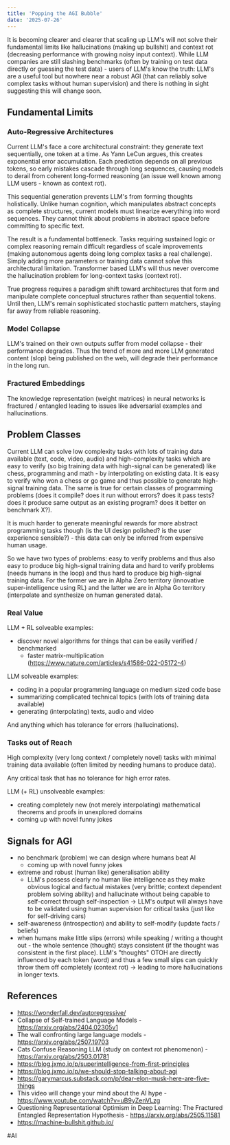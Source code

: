 ```yaml
---
title: 'Popping the AGI Bubble'  
date: '2025-07-26'
---
```

It is becoming clearer and clearer that scaling up LLM's will not solve their fundamental limits like hallucinations (making up bullshit) and context rot (decreasing performance with growing noisy input context). While LLM companies are still slashing benchmarks (often by training on test data directly or guessing the test data) - users of LLM's know the truth: LLM's are a useful tool but nowhere near a robust AGI (that can reliably solve complex tasks without human supervision) and there is nothing in sight suggesting this will change soon.

## Fundamental Limits

### Auto-Regressive Architectures

Current LLM's face a core architectural constraint: they generate text sequentially, one token at a time. As Yann LeCun argues, this creates exponential error accumulation. Each prediction depends on all previous tokens, so early mistakes cascade through long sequences, causing models to derail from coherent long-formed reasoning (an issue well known among LLM users - known as context rot).

This sequential generation prevents LLM's from forming thoughts holistically. Unlike human cognition, which manipulates abstract concepts as complete structures, current models must linearize everything into word sequences. They cannot think about problems in abstract space before committing to specific text.

The result is a fundamental bottleneck. Tasks requiring sustained logic or complex reasoning remain difficult regardless of scale improvements (making autonomous agents doing long complex tasks a real challenge). Simply adding more parameters or training data cannot solve this architectural limitation. Transformer based LLM's will thus never overcome the hallucination problem for long-context tasks (context rot).

True progress requires a paradigm shift toward architectures that form and manipulate complete conceptual structures rather than sequential tokens. Until then, LLM's remain sophisticated stochastic pattern matchers, staying far away from reliable reasoning.

### Model Collapse

LLM's trained on their own outputs suffer from model collapse - their performance degrades. Thus the trend of more and more LLM generated content (slop) being published on the web, will degrade their performance in the long run.

### Fractured Embeddings

The knowledge representation (weight matrices) in neural networks is fractured / entangled leading to issues like adversarial examples and hallucinations.

## Problem Classes

Current LLM can solve low complexity tasks with lots of training data available (text, code, video, audio) and high-complexity tasks which are easy to verify (so big training data with high-signal can be generated) like chess, programming and math - by interpolating on existing data. It is easy to verify who won a chess or go game and thus possible to generate high-signal training data. The same is true for certain classes of programming problems (does it compile? does it run without errors? does it pass tests? does it produce same output as an existing program? does it better on benchmark X?).

It is much harder to generate meaningful rewards for more abstract programming tasks though (is the UI design polished? is the user experience sensible?) - this data can only be inferred from expensive human usage.

So we have two types of problems: easy to verify problems and thus also easy to produce big high-signal training data and hard to verify problems (needs humans in the loop) and thus hard to produce big high-signal training data. For the former we are in Alpha Zero territory (innovative super-intelligence using RL) and the latter we are in Alpha Go territory (interpolate and synthesize on human generated data).

### Real Value

LLM + RL solveable examples:
- discover novel algorithms for things that can be easily verified / benchmarked
  - faster matrix-multiplication (<https://www.nature.com/articles/s41586-022-05172-4>)

LLM solveable examples:
- coding in a popular programming language on medium sized code base
- summarizing complicated technical topics (with lots of training data available)
- generating (interpolating) texts, audio and video

And anything which has tolerance for errors (hallucinations).

### Tasks out of Reach

High complexity (very long context / completely novel) tasks with minimal training data available (often limited by needing humans to produce data).

Any critical task that has no tolerance for high error rates.

LLM (+ RL) unsolveable examples:
- creating completely new (not merely interpolating) mathematical theorems and proofs in unexplored domains
- coming up with novel funny jokes

## Signals for AGI

- no benchmark (problem) we can design where humans beat AI
  - coming up with novel funny jokes
- extreme and robust (human like) generalisation ability
  - LLM's possess clearly no human like intelligence as they make obvious logical and factual mistakes (very brittle; context dependent problem solving ability) and hallucinate without being capable to self-correct through self-inspection -> LLM's output will always have to be validated using human supervision for critical tasks (just like for self-driving cars)
- self-awareness (introspection) and ability to self-modify (update facts / beliefs)
- when humans make little slips (errors) while speaking / writing a thought out - the whole sentence (thought) stays consistent (if the thought was consistent in the first place). LLM's "thoughts" OTOH are directly influenced by each token (word) and thus a few small slips can quickly throw them off completely (context rot) -> leading to more hallucinations in longer texts.

## References

- <https://wonderfall.dev/autoregressive/>
- Collapse of Self-trained Language Models - <https://arxiv.org/abs/2404.02305v1>
- The wall confronting large language models - <https://arxiv.org/abs/2507.19703>
- Cats Confuse Reasoning LLM (study on context rot phenomenon) - <https://arxiv.org/abs/2503.01781>
- <https://blog.jxmo.io/p/superintelligence-from-first-principles>
- <https://blog.jxmo.io/p/we-should-stop-talking-about-agi>
- <https://garymarcus.substack.com/p/dear-elon-musk-here-are-five-things>
- This video will change your mind about the AI hype - <https://www.youtube.com/watch?v=uB9yZenVLzg>
- Questioning Representational Optimism in Deep Learning: The Fractured Entangled Representation Hypothesis - <https://arxiv.org/abs/2505.11581>
- <https://machine-bullshit.github.io/>

#AI
